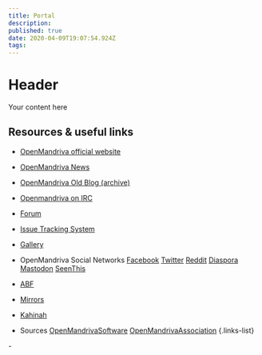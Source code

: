 ```yaml
---
title: Portal
description: 
published: true
date: 2020-04-09T19:07:54.924Z
tags: 
---
```


# Header
Your content here

## Resources & useful links

- [OpenMandriva official website](https://www.openmandriva.org)
- [OpenMandriva News](https://www.openmandriva.org/en/news/)
- [OpenMandriva Old Blog (archive)](https://arc.openmandriva.org/blog/)
- [Openmandriva on IRC](/en/doc/chat-faq)
- [Forum](https://forum.openmandriva.org/)
- [Issue Tracking System](https://issues.openmandriva.org/)
- [Gallery](https://gallery.openmandriva.org/)
- OpenMandriva Social Networks
 [Facebook](https://www.facebook.com/OpenMandriva)
 [Twitter](https://twitter.com/OpenMandrivaOrg)
 [Reddit](https://www.reddit.com/r/OpenMandriva/)
 [Diaspora](https://joindiaspora.com/u/openmandriva)
 [Mastodon](https://hostux.social/@OpenMandriva)
 [SeenThis](https://seenthis.net/people/openmandriva)

- [ABF](https://abf.openmandriva.org/)
- [Mirrors](https://downloads.openmandriva.org/mm)
- [Kahinah](https://kahinah.rxu.tech/)

- Sources
 [OpenMandrivaSoftware](https://github.com/OpenMandrivaSoftware/)
 [OpenMandrivaAssociation](https://github.com/OpenMandrivaAssociation/)
{.links-list}

\- 
